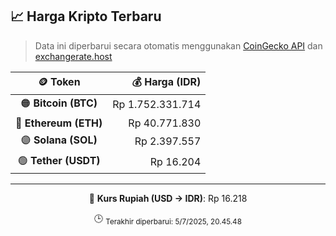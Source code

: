 

<!-- HARGA_KRIPTO -->
## 📈 Harga Kripto Terbaru

> Data ini diperbarui secara otomatis menggunakan [CoinGecko API](https://www.coingecko.com/) dan [exchangerate.host](https://exchangerate.host/)

<div align="center">

| 🪙 Token | 💰 Harga (IDR) |
|:------:|---------------:|
| 🟠 **Bitcoin (BTC)**   | Rp 1.752.331.714 |
| 🔵 **Ethereum (ETH)**  | Rp 40.771.830 |
| 🟣 **Solana (SOL)**    | Rp 2.397.557 |
| 🟢 **Tether (USDT)**   | Rp 16.204 |

---

💱 **Kurs Rupiah (USD → IDR)**: Rp 16.218

🕒 <sub>Terakhir diperbarui: 5/7/2025, 20.45.48</sub>

</div>
<!-- /HARGA_KRIPTO -->